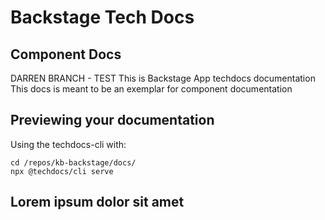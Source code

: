 # Backstage Tech Docs

## Component Docs

DARREN BRANCH - TEST
This is Backstage App techdocs documentation
This docs is meant to be an exemplar for component documentation

## Previewing your documentation

Using the techdocs-cli with:

```
cd /repos/kb-backstage/docs/
npx @techdocs/cli serve
```

## Lorem ipsum dolor sit amet

